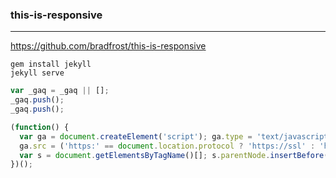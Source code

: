 ### this-is-responsive
---
https://github.com/bradfrost/this-is-responsive

```
gem install jekyll
jekyll serve
```

```js
var _gaq = _gaq || [];
_gaq.push();
_gaq.push();

(function() {
  var ga = document.createElement('script'); ga.type = 'text/javascript'; ga.async = true;
  ga.src = ('https:' == document.location.protocol ? 'https://ssl' : 'http://www') + '.google-analytics.com/ga.js';
  var s = document.getElementsByTagName()[]; s.parentNode.insertBefore(ga, s);
})();
```

```
```


